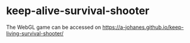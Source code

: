# keep-alive-survival-shooter

The WebGL game can be accessed on https://a-johanes.github.io/keep-living-survival-shooter/
